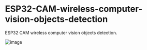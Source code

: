 # ESP32-CAM-wireless-computer-vision-objects-detection
ESP32 CAM wireless computer vision objects detection.


![image](https://user-images.githubusercontent.com/62358739/115599752-90573200-a2a1-11eb-84f8-86e12ba0e09a.png)
